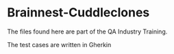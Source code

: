 # Brainnest-Cuddleclones
The files found here are part of the QA Industry Training.

The test cases are written in Gherkin

